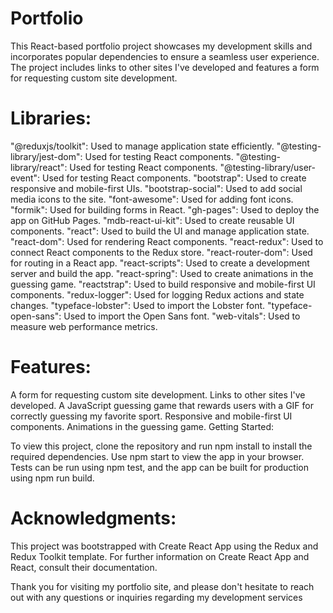 # Portfolio
This React-based portfolio project showcases my development skills and incorporates popular dependencies to ensure a seamless user experience. The project includes links to other sites I've developed and features a form for requesting custom site development.

# Libraries:

"@reduxjs/toolkit": Used to manage application state efficiently.
"@testing-library/jest-dom": Used for testing React components.
"@testing-library/react": Used for testing React components.
"@testing-library/user-event": Used for testing React components.
"bootstrap": Used to create responsive and mobile-first UIs.
"bootstrap-social": Used to add social media icons to the site.
"font-awesome":  Used for adding font icons.
"formik": Used for building forms in React.
"gh-pages": Used to deploy the app on GitHub Pages.
"mdb-react-ui-kit": Used to create reusable UI components.
"react": Used to build the UI and manage application state.
"react-dom": Used for rendering React components.
"react-redux": Used to connect React components to the Redux store.
"react-router-dom": Used for routing in a React app.
"react-scripts": Used to create a development server and build the app.
"react-spring":  Used to create animations in the guessing game.
"reactstrap": Used to build responsive and mobile-first UI components.
"redux-logger": Used for logging Redux actions and state changes.
"typeface-lobster": Used to import the Lobster font.
"typeface-open-sans": Used to import the Open Sans font.
"web-vitals": Used to measure web performance metrics.

# Features:

A form for requesting custom site development.
Links to other sites I've developed.
A JavaScript guessing game that rewards users with a GIF for correctly guessing my favorite sport.
Responsive and mobile-first UI components.
Animations in the guessing game.
Getting Started:

To view this project, clone the repository and run npm install to install the required dependencies. Use npm start to view the app in your browser. Tests can be run using npm test, and the app can be built for production using npm run build.

# Acknowledgments:

This project was bootstrapped with Create React App using the Redux and Redux Toolkit template. For further information on Create React App and React, consult their documentation.

Thank you for visiting my portfolio site, and please don't hesitate to reach out with any questions or inquiries regarding my development services